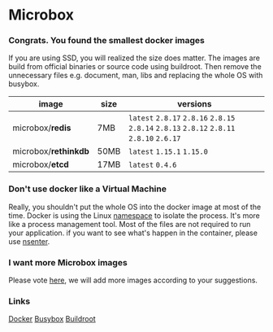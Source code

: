 # **Microbox**

### Congrats. You found the smallest docker images

If you are using SSD, you will realized the size does matter. The images are build from official binaries or source code using buildroot. Then remove the unnecessary files e.g. document, man, libs and replacing the whole OS with busybox.

|image|size|versions|
|-----|--------|-----|
|microbox/**redis**|7MB | `latest` `2.8.17` `2.8.16` `2.8.15` `2.8.14` `2.8.13` `2.8.12` `2.8.11` `2.8.10` `2.6.17`| 
|microbox/**rethinkdb**|50MB |`latest` `1.15.1` `1.15.0`| 
|microbox/**etcd**|17MB |`latest` `0.4.6`| 


### Don't use docker like a Virtual Machine
Really, you shouldn't put the whole OS into the docker image at most of the time. Docker is using the Linux [namespace](http://en.wikipedia.org/wiki/Cgroups) to isolate the process. It's more like a process management tool. Most of the files are not required to run your application. if you want to see what's happen in the container, please use [nsenter](https://github.com/jpetazzo/nsenter).

### I want more **Microbox** images
Please vote [here](https://github.com/microbox/microbox.github.io/issues), we will add more images according to your suggestions.

### Links
[Docker](http://docker.io)
[Busybox](http://busybox.net)
[Buildroot](http://buildroot.uclibc.org)
